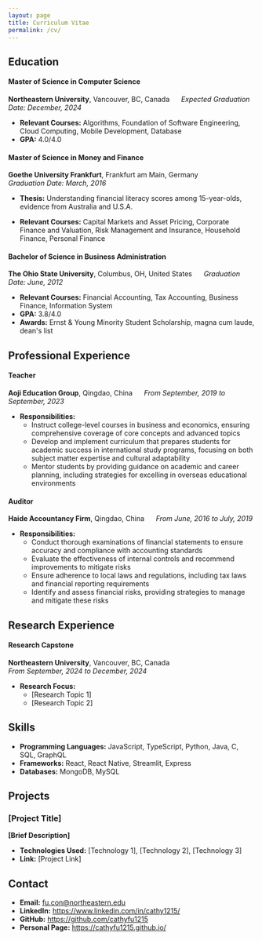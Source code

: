 ```yaml
---
layout: page
title: Curriculum Vitae 
permalink: /cv/
---
```



## Education
#### Master of Science in Computer Science
**Northeastern University**,  Vancouver, BC, Canada <span>&nbsp;&nbsp; &nbsp;</span>
*Expected Graduation Date: December, 2024*

- **Relevant Courses:** Algorithms, Foundation of Software Engineering, Cloud Computing, Mobile Development, Database 
- **GPA:** 4.0/4.0

####  Master of Science in Money and Finance
**Goethe University Frankfurt**,  Frankfurt am Main, Germany <span>&nbsp;&nbsp; &nbsp;</span>	
*Graduation Date: March, 2016*

- **Thesis:** Understanding financial literacy scores among 15-year-olds, evidence from
Australia and U.S.A.

- **Relevant Courses:** Capital Markets and Asset Pricing, Corporate Finance and Valuation, Risk Management and Insurance, Household Finance, Personal Finance

####  Bachelor of Science in Business Administration
**The Ohio State University**, Columbus, OH, United States <span>&nbsp;&nbsp; &nbsp;</span>	
*Graduation Date: June, 2012*

- **Relevant Courses:** Financial Accounting, Tax Accounting, Business Finance, Information System
- **GPA:** 3.8/4.0
- **Awards:** Ernst & Young Minority Student Scholarship, magna cum laude, dean's list

## Professional Experience
#### Teacher
**Aoji Education Group**, Qingdao, China <span>&nbsp;&nbsp; &nbsp;</span>
*From September, 2019 to September, 2023*

- **Responsibilities:**
  - Instruct college-level courses in business and economics, ensuring comprehensive coverage of core concepts and advanced topics
  - Develop and implement curriculum that prepares students for academic success in international study programs, focusing on both subject matter expertise and cultural adaptability
  - Mentor students by providing guidance on academic and career planning, including strategies for excelling in overseas educational environments

#### Auditor
**Haide Accountancy Firm**, Qingdao, China  <span>&nbsp;&nbsp; &nbsp;</span>
*From  June, 2016 to July, 2019*

- **Responsibilities:**
  - Conduct thorough examinations of financial statements to ensure accuracy and compliance with  accounting standards
  - Evaluate the effectiveness of internal controls and recommend improvements to mitigate risks
  - Ensure adherence to local laws and regulations, including tax laws and financial reporting requirements
  - Identify and assess financial risks, providing strategies to manage and mitigate these risks

## Research Experience
#### Research Capstone 
**Northeastern University**, Vancouver, BC, Canada  
*From September, 2024 to December, 2024*

- **Research Focus:**
  - [Research Topic 1]
  - [Research Topic 2]


## Skills
- **Programming Languages:** JavaScript, TypeScript, Python, Java, C, SQL, GraphQL
- **Frameworks:** React, React Native, Streamlit, Express
- **Databases:** MongoDB, MySQL


## Projects
### [Project Title]
**[Brief Description]**

- **Technologies Used:** [Technology 1], [Technology 2], [Technology 3]
- **Link:** [Project Link]

## Contact
- **Email:** fu.con@northeastern.edu
- **LinkedIn:** https://www.linkedin.com/in/cathy1215/
- **GitHub:** https://github.com/cathyfu1215
- **Personal Page:** https://cathyfu1215.github.io/

